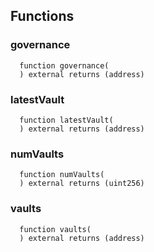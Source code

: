 



## Functions
### governance
```solidity
  function governance(
  ) external returns (address)
```




### latestVault
```solidity
  function latestVault(
  ) external returns (address)
```




### numVaults
```solidity
  function numVaults(
  ) external returns (uint256)
```




### vaults
```solidity
  function vaults(
  ) external returns (address)
```





